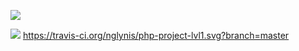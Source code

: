 <a href="https://codeclimate.com/github/nglynis/php-project-lvl1/maintainability"><img src="https://api.codeclimate.com/v1/badges/d35ef34e79f3ce656959/maintainability" /></a>

<a href="https://codeclimate.com/github/nglynis/php-project-lvl1/test_coverage"><img src="https://api.codeclimate.com/v1/badges/d35ef34e79f3ce656959/test_coverage" /></a>
https://travis-ci.org/nglynis/php-project-lvl1.svg?branch=master